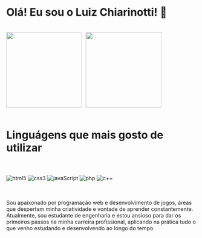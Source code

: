 <h1>Olá! Eu sou o Luiz Chiarinotti! 👋</h1><br>

<div style="display: flex; gap: 10px">
  <a href="https://github.com/Chiarinotti1022/github-readme-stats">
    <img height=200 src="https://github-readme-stats.vercel.app/api?username=Chiarinotti1022" />
  </a>
  <a href="https://github.com/Chiarinotti1022/convoychat">
    <img height=200 src="https://github-readme-stats.vercel.app/api/top-langs?username=Chiarinotti1022&layout=compact&langs_count=8&card_width=320" />
  </a>
</div><br>

<h1>Linguágens que mais gosto de utilizar</h1><br>

<div style="display: inline_block"><br>
  <img align="center" alt="html5" src="https://img.shields.io/badge/HTML5-E34F26?style=for-the-badge&logo=html5&logoColor=white">
  <img align="center" alt="css3" src="https://img.shields.io/badge/CSS3-1572B6?style=for-the-badge&logo=css3&logoColor=white">
  <img align="center" alt="javaScript" src="https://img.shields.io/badge/JavaScript-F7DF1E?style=for-the-badge&logo=javascript&logoColor=black">
  <img align="center" alt="php" src="https://img.shields.io/badge/PHP-777BB4?style=for-the-badge&logo=php&logoColor=white">
  <img align="center" alt="c++" src="https://img.shields.io/badge/C%2B%2B-00599C?style=for-the-badge&logo=c%2B%2B&logoColor=white">
</div><br><br>

<p>Sou apaixonado por programação web e desenvolvimento de jogos, áreas que despertam minha criatividade e vontade de aprender constantemente. Atualmente, sou estudante de engenharia e estou ansioso para dar os primeiros passos na minha carreira profissional, aplicando na prática tudo o que venho estudando e desenvolvendo ao longo do tempo.
